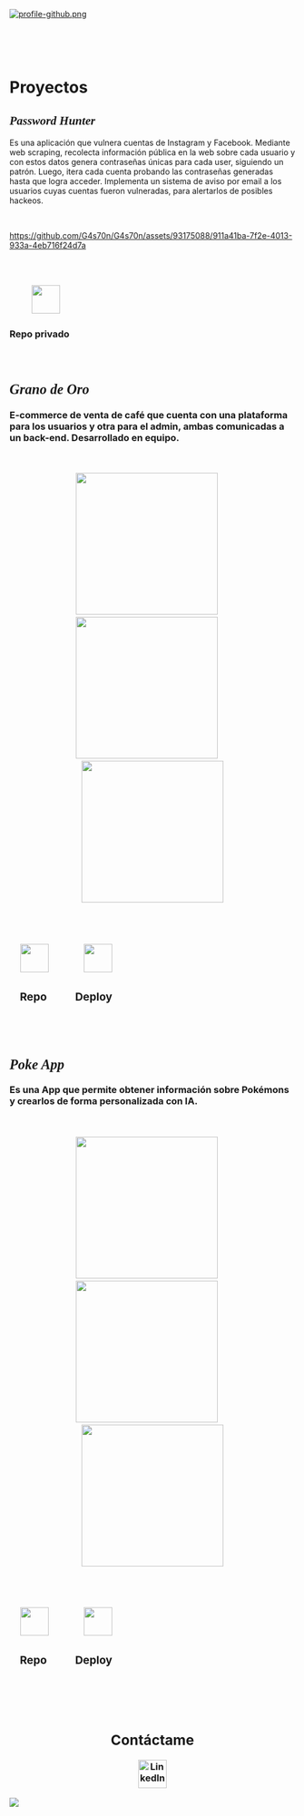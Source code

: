 [![profile-github.png](https://i.postimg.cc/4xFcwwjN/Plantilla-Github-Profile.png)](https://postimg.cc/23M9BWfN)

<br>
<br>
<br>
<h1>Proyectos</h1>

<h2 style="font-family: cursive;"><b><i>Password Hunter</i></b></h2>
<p>Es una aplicación que vulnera cuentas de Instagram y Facebook. Mediante web scraping, recolecta información pública en la web sobre cada usuario y con estos datos genera contraseñas únicas para cada user, siguiendo un patrón. Luego, itera cada cuenta probando las contraseñas generadas hasta que logra acceder. Implementa un sistema de aviso por email a los usuarios cuyas cuentas fueron vulneradas, para alertarlos de posibles hackeos. </p>
<br>

https://github.com/G4s70n/G4s70n/assets/93175088/911a41ba-7f2e-4013-933a-4eb716f24d7a


<br>
<br>

<span>    </span> 
<span>    </span> <img width='50' src='https://i.postimg.cc/rmJMj6Wh/Proyecto-nuevo.png'/> 
<h3></span>Repo privado<span>

<br>
<br>
<br>


<h2 style="font-family: cursive;"><b><i>Grano de Oro</i></b></h2>
<p>E-commerce de venta de café que cuenta con una plataforma para los usuarios y otra para el admin, ambas comunicadas a un back-end. Desarrollado en equipo.</p>
<br>

<p align="center">
  <img width='250' src= "https://github.com/G4s70n/G4s70n/assets/93175088/bbf63526-808a-41d4-8494-3cf67765d513"></img>
  <span>    </span> 
  <img width='250' src= "https://github.com/G4s70n/G4s70n/assets/93175088/52658fb8-354e-4f1d-8046-64d4fe0fe81e"></img>
  <span>    </span> 
  <img width='250' src= "https://github.com/G4s70n/G4s70n/assets/93175088/bcbf4e6e-5044-424a-8b33-ce4d89f80ceb"></img>
</p>

<br>
<br>

<span>    </span> 
<a href="https://github.com/ProyectoFinalHenry" target="_blank"><img width='50' src='https://i.postimg.cc/rmJMj6Wh/Proyecto-nuevo.png'/></a> <span>                    </span>  <a href="https://granodeoro.vercel.app/" target="_blank"><img width='50' src='https://i.postimg.cc/tT15b6tW/Proyecto-nuevo.png'/></a> 
<h3><span>    </span>Repo<span>              </span>Deploy</h3> 

<br>
<br>

<h2 style="font-family: cursive;"><b><i> Poke App</i></b></h2>
<p>Es una App que permite obtener información sobre Pokémons y crearlos de forma personalizada con IA.</p>
<br>
<p align="center">
  <img width='250' src= "https://github.com/G4s70n/G4s70n/assets/93175088/41fa4829-5250-4f1d-8914-dae2e3038931"></img>
  <span>    </span> 
  <img width='250' src= "https://github.com/G4s70n/G4s70n/assets/93175088/852b1ff4-fad6-470a-a29b-233e81f6f605"></img>
  <span>    </span> 
  <img width='250' src= "https://github.com/G4s70n/G4s70n/assets/93175088/aee5abbd-96ec-459c-b92a-2824905263cc"></img>
</p>


<br>
<br>

<span>    </span> 
<a href="https://github.com/G4s70n/pokemon-app" target="_blank"><img width='50' src='https://i.postimg.cc/rmJMj6Wh/Proyecto-nuevo.png'/></a> <span>                    </span>  <a href="https://g4s70n.github.io/poke" target="_blank"><img width='50' src='https://i.postimg.cc/tT15b6tW/Proyecto-nuevo.png'/></a>
<h3><span>    </span>Repo<span>              </span>Deploy</h3>

<br>
<br>
<br>

<div align="center">
<h2>Contáctame</h2>  
<a href="https://www.linkedin.com/in/gast%C3%B3n-nieto/">
  <img width="50px" src="https://i.postimg.cc/BQVDsTGM/icon-link.png" alt="LinkedIn">
</a>

</div>


[![](https://visitcount.itsvg.in/api?id=G4s70n&label=Views&color=1&icon=0&pretty=true)](https://visitcount.itsvg.in)


